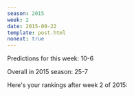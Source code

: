 ```yaml
---
season: 2015
week: 2
date: 2015-09-22
template: post.html
nonext: true
---
```


Predictions for this week: 10-6

Overall in 2015 season: 25-7

Here's your rankings after week 2 of 2015:
